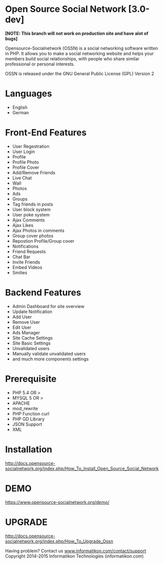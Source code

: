 Open Source Social Network [3.0-dev] 
======================================

**[NOTE: This branch will not work on production site and have alot of bugs]**


Opensource-Socialnetwork (OSSN) is a social networking software written in PHP. It allows you to make a social networking website and helps your members build social relationships, with people who share similar professional or personal interests.

OSSN is released under the GNU General Public License (GPL) Version 2

Languages
==========
* English
* German

Front-End Features
===================
* User Regestration
* User Login
* Profile 
* Profile Photo
* Profile Cover
* Add/Remove Friends
* Live Chat
* Wall
* Photos
* Ads
* Groups
* Tag friends in posts
* User block system
* User poke system
* Ajax Comments
* Ajax Likes
* Ajax Photos in comments
* Group cover photos
* Repostion Profile/Group cover
* Notifications
* Friend Requests
* Chat Bar
* Invite Friends
* Embed Videos
* Smilies

Backend Features
=================

* Admin Dashboard for site overview
* Update Notification
* Add User
* Remove User
* Edit User
* Ads Manager
* Site Cache Settings
* Site Basic Settings
* Unvalidated users
* Manually validate unvalidated users
* and much more components settings

Prerequisite
=============
* PHP 5.4 OR >
* MYSQL 5 OR >
* APACHE
* mod_rewrite
* PHP Function curl
* PHP GD Library
* JSON Support
* XML

Installation
============
http://docs.opensource-socialnetwork.org/index.php/How_To_Install_Open_Source_Social_Network

DEMO
====
https://www.opensource-socialnetwork.org/demo/

UPGRADE
========
http://docs.opensource-socialnetwork.org/index.php/How_To_Upgrade_Ossn

Having problem? Contact us www.informatikon.com/contact/support
Copyright 2014-2015 Informatikon Technologies (informatikon.com)
